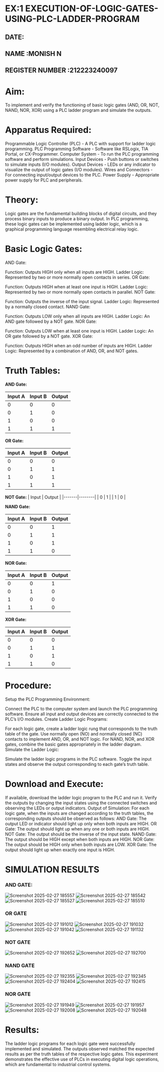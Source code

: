  #  EX:1 EXECUTION-OF-LOGIC-GATES-USING-PLC-LADDER-PROGRAM
 
 ## DATE:
 ## NAME :MONISH N
 ## REGISTER NUMBER :212223240097

# Aim:
To implement and verify the functioning of basic logic gates (AND, OR, NOT, NAND, NOR, XOR) using a PLC ladder program and simulate the outputs.

# Apparatus Required:
Programmable Logic Controller (PLC) - A PLC with support for ladder logic programming.
PLC Programming Software - Software like RSLogix, TIA Portal, or CX-Programmer.
Computer System - To run the PLC programming software and perform simulations.
Input Devices - Push buttons or switches to simulate inputs (I/O modules).
Output Devices - LEDs or any indicator to visualize the output of logic gates (I/O modules).
Wires and Connectors - For connecting input/output devices to the PLC.
Power Supply - Appropriate power supply for PLC and peripherals.


# Theory:
Logic gates are the fundamental building blocks of digital circuits, and they process binary inputs to produce a binary output. In PLC programming, these logic gates can be implemented using ladder logic, which is a graphical programming language resembling electrical relay logic.

# Basic Logic Gates:
AND Gate:

Function: Outputs HIGH only when all inputs are HIGH.
Ladder Logic: Represented by two or more normally open contacts in series.
OR Gate:

Function: Outputs HIGH when at least one input is HIGH.
Ladder Logic: Represented by two or more normally open contacts in parallel.
NOT Gate:

Function: Outputs the inverse of the input signal.
Ladder Logic: Represented by a normally closed contact.
NAND Gate:

Function: Outputs LOW only when all inputs are HIGH.
Ladder Logic: An AND gate followed by a NOT gate.
NOR Gate:

Function: Outputs LOW when at least one input is HIGH.
Ladder Logic: An OR gate followed by a NOT gate.
XOR Gate:

Function: Outputs HIGH when an odd number of inputs are HIGH.
Ladder Logic: Represented by a combination of AND, OR, and NOT gates.
# Truth Tables:


**AND Gate:**

| Input A | Input B | Output |
|---------|---------|--------|
|   0     |   0     |   0    |
|   0     |   1     |   0    |
|   1     |   0     |   0    |
|   1     |   1     |   1    |

**OR Gate:**

| Input A | Input B | Output |
|---------|---------|--------|
|   0     |   0     |   0    |
|   0     |   1     |   1    |
|   1     |   0     |   1    |
|   1     |   1     |   1    |

**NOT Gate:**
| Input | Output |
|-------|--------|
|   0   |   1    |
|   1   |   0    |

**NAND Gate:**

| Input A | Input B | Output |
|---------|---------|--------|
|   0     |   0     |   1    |
|   0     |   1     |   1    |
|   1     |   0     |   1    |
|   1     |   1     |   0    |


**NOR Gate:**

| Input A | Input B | Output |
|---------|---------|--------|
|   0     |   0     |   1    |
|   0     |   1     |   0    |
|   1     |   0     |   0    |
|   1     |   1     |   0    |

**XOR Gate:**

| Input A | Input B | Output |
|---------|---------|--------|
|   0     |   0     |   0    |
|   0     |   1     |   1    |
|   1     |   0     |   1    |
|   1     |   1     |   0    |
 
# Procedure:
Setup the PLC Programming Environment:

Connect the PLC to the computer system and launch the PLC programming software.
Ensure all input and output devices are correctly connected to the PLC’s I/O modules.
Create Ladder Logic Programs:

For each logic gate, create a ladder logic rung that corresponds to the truth table of the gate.
Use normally open (NO) and normally closed (NC) contacts to implement AND, OR, and NOT logic.
For NAND, NOR, and XOR gates, combine the basic gates appropriately in the ladder diagram.
Simulate the Ladder Logic:

Simulate the ladder logic programs in the PLC software.
Toggle the input states and observe the output corresponding to each gate’s truth table.
# Download and Execute:

If available, download the ladder logic program to the PLC and run it.
Verify the outputs by changing the input states using the connected switches and observing the LEDs or output indicators.
Output of Simulation:
For each logic gate, when the inputs are changed according to the truth tables, the corresponding outputs should be observed as follows:
AND Gate: The output LED or indicator should light up only when both inputs are HIGH.
OR Gate: The output should light up when any one or both inputs are HIGH.
NOT Gate: The output should be the inverse of the input state.
NAND Gate: The output should be HIGH except when both inputs are HIGH.
NOR Gate: The output should be HIGH only when both inputs are LOW.
XOR Gate: The output should light up when exactly one input is HIGH.


# SIMULATION RESULTS 
### AND GATE:
![Screenshot 2025-02-27 185557](https://github.com/user-attachments/assets/dc94f8f9-b1cd-4170-9c03-7139dfb7e2cc)
![Screenshot 2025-02-27 185542](https://github.com/user-attachments/assets/3bd3ffab-0625-430e-bc32-337fb7316457)
![Screenshot 2025-02-27 185527](https://github.com/user-attachments/assets/5c7e72d3-9bd7-45c8-ba6d-d6e3eb038e8c)
![Screenshot 2025-02-27 185510](https://github.com/user-attachments/assets/5deb4b27-20e4-4737-a4f2-213d8937b4a8)

### OR GATE
![Screenshot 2025-02-27 191012](https://github.com/user-attachments/assets/1e55ad84-b812-4bdb-90ff-a505ef10159d)
![Screenshot 2025-02-27 191032](https://github.com/user-attachments/assets/7195415a-7769-4acb-a052-51de3abebcc1)
![Screenshot 2025-02-27 191042](https://github.com/user-attachments/assets/fdaaeab5-17f1-4b3b-8238-6fa1c6a675b9)
![Screenshot 2025-02-27 191132](https://github.com/user-attachments/assets/73f1706c-e076-4eb7-ab2c-e44deacb34c5)

### NOT GATE
![Screenshot 2025-02-27 192652](https://github.com/user-attachments/assets/7713bde7-9a2d-4cb7-b70f-8bdfab22c585)
![Screenshot 2025-02-27 192700](https://github.com/user-attachments/assets/7901bf7f-09bb-4211-b557-f88eaf22297d)

### NAND GATE
![Screenshot 2025-02-27 192355](https://github.com/user-attachments/assets/41708b7b-3d94-4e08-bdd9-1597cb32fe3b)
![Screenshot 2025-02-27 192345](https://github.com/user-attachments/assets/8bffc154-c88d-4a4a-9a1c-5f5fc27bf4ff)
![Screenshot 2025-02-27 192404](https://github.com/user-attachments/assets/57591a46-7c69-4bda-aa2d-096e50beea9f)
![Screenshot 2025-02-27 192415](https://github.com/user-attachments/assets/c6c4b705-3ed6-4e42-8d77-3ed2b4fb2201)

### NOR GATE
![Screenshot 2025-02-27 191949](https://github.com/user-attachments/assets/9ef0dbef-f3f1-4ac1-ada7-7d5fd314fa05)
![Screenshot 2025-02-27 191957](https://github.com/user-attachments/assets/78e535f4-bd07-4e78-a6d9-47fbae5ac89b)
![Screenshot 2025-02-27 192008](https://github.com/user-attachments/assets/7387f28f-b964-43c9-ae64-a153ae778d1d)
![Screenshot 2025-02-27 192048](https://github.com/user-attachments/assets/ad6210b9-c9bb-4000-a940-9894a8326183)

# Results:
The ladder logic programs for each logic gate were successfully implemented and simulated.
The outputs observed matched the expected results as per the truth tables of the respective logic gates.
This experiment demonstrates the effective use of PLCs in executing digital logic operations, which are fundamental to industrial control systems.
